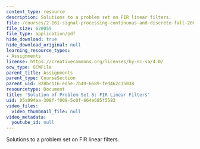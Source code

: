 ```yaml
---
content_type: resource
description: Solutions to a problem set on FIR linear filters.
file: /courses/2-161-signal-processing-continuous-and-discrete-fall-2008/05a994ea308ff0085c0f664e685f5583_ps8soln.pdf
file_size: 620059
file_type: application/pdf
hide_download: true
hide_download_original: null
learning_resource_types:
- Assignments
license: https://creativecommons.org/licenses/by-nc-sa/4.0/
ocw_type: OCWFile
parent_title: Assignments
parent_type: CourseSection
parent_uid: 828bc116-ed5e-7b49-6689-fed462c15038
resourcetype: Document
title: 'Solution of Problem Set 8: FIR Linear Filters'
uid: 05a994ea-308f-f008-5c0f-664e685f5583
video_files:
  video_thumbnail_file: null
video_metadata:
  youtube_id: null
---
```

Solutions to a problem set on FIR linear filters.